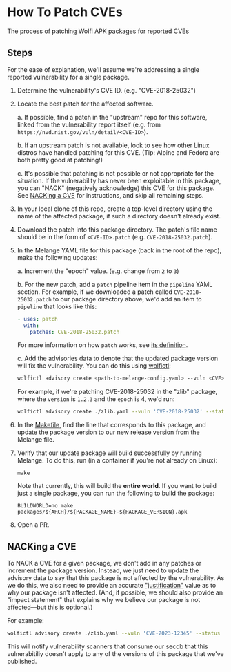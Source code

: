 # How To Patch CVEs

The process of patching Wolfi APK packages for reported CVEs

## Steps

For the ease of explanation, we'll assume we're addressing a single reported vulnerability for a single package.

1. Determine the vulnerability's CVE ID. (e.g. "CVE-2018-25032")

1. Locate the best patch for the affected software.

    a. If possible, find a patch in the "upstream" repo for this software, linked from the vulnerability report itself (e.g. from `https://nvd.nist.gov/vuln/detail/<CVE-ID>`).

    b. If an upstream patch is not available, look to see how other Linux distros have handled patching for this CVE. (Tip: Alpine and Fedora are both pretty good at patching!)

    c. It's possible that patching is not possible or not appropriate for the situation. If the vulnerability has never been exploitable in this package, you can "NACK" (negatively acknowledge) this CVE for this package. See [NACKing a CVE](#nacking-a-cve) for instructions, and skip all remaining steps.

1. In your local clone of this repo, create a top-level directory using the name of the affected package, if such a directory doesn't already exist.

1. Download the patch into this package directory. The patch's file name should be in the form of `<CVE-ID>.patch` (e.g. `CVE-2018-25032.patch`).

1. In the Melange YAML file for this package (back in the root of the repo), make the following updates:

    a. Increment the "epoch" value. (e.g. change from `2` to `3`)

    b. For the new patch, add a `patch` pipeline item in the `pipeline` YAML section. For example, if we downloaded a patch called `CVE-2018-25032.patch` to our package directory above, we'd add an item to `pipeline` that looks like this:

    ```yaml
    - uses: patch
      with:
        patches: CVE-2018-25032.patch
    ```

    For more information on how `patch` works, see [its definition](https://github.com/chainguard-dev/melange/blob/main/pkg/build/pipelines/patch.yaml).

    c. Add the advisories data to denote that the updated package version will fix the vulnerability. You can do this using [wolfictl](https://github.com/wolfi-dev/wolfictl/):


    ```sh
    wolfictl advisory create <path-to-melange-config.yaml> --vuln <CVE> --status 'fixed' --fixed-version <new-release-version> --sync
    ```

    For example, if we're patching CVE-2018-25032 in the "zlib" package, where the `version` is `1.2.3` and the `epoch` is 4, we'd run:

    ```sh
    wolfictl advisory create ./zlib.yaml --vuln 'CVE-2018-25032' --status 'fixed' --fixed-version '1.2.3-r4' --sync
    ```

1. In the [Makefile](./Makefile), find the line that corresponds to this package, and update the package version to our new release version from the Melange file.

1. Verify that our update package will build successfully by running Melange. To do this, run (in a container if you're not already on Linux):

    ```shell
    make
    ```

    Note that currently, this will build the **entire world**. If you want to build just a single package, you can run the following to build the package:

    ```shell
    BUILDWORLD=no make packages/${ARCH}/${PACKAGE_NAME}-${PACKAGE_VERSION}.apk
    ```

1. Open a PR.

## NACKing a CVE

To NACK a CVE for a given package, we don't add in any patches or increment the package version. Instead, we just need to update the advisory data to say that this package is not affected by the vulnerability. As we do this, we also need to provide an accurate ["justification"](https://github.com/chainguard-dev/vex/blob/main/pkg/vex/justification.go#L12-L49) value as to why our package isn't affected. (And, if possible, we should also provide an "impact statement" that explains why we believe our package is not affected—but this is optional.)

For example:

```sh
wolfictl advisory create ./zlib.yaml --vuln 'CVE-2023-12345' --status 'not_affected' --justification 'vulnerable_code_not_present' --impact 'Fixed upstream prior to Wolfi packaging.' --sync
```

This will notify vulnerability scanners that consume our secdb that this vulnerabitiliy doesn't apply to any of the versions of this package that we've published.
